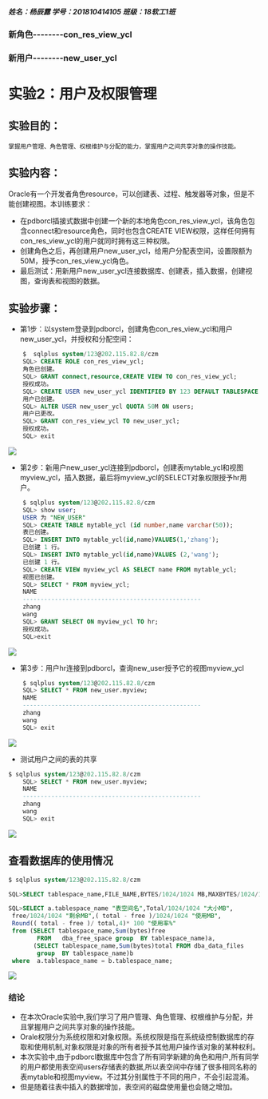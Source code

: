***姓名：杨辰露
学号：201810414105
班级：18软工1班***

### 新角色--------con_res_view_ycl  
### 新用户--------new_user_ycl



# 实验2：用户及权限管理
## 实验目的：
    掌握用户管理、角色管理、权根维护与分配的能力，掌握用户之间共享对象的操作技能。
## 实验内容：
Oracle有一个开发者角色resource，可以创建表、过程、触发器等对象，但是不能创建视图。本训练要求：
- 在pdborcl插接式数据中创建一个新的本地角色con_res_view_ycl，该角色包含connect和resource角色，同时也包含CREATE VIEW权限，这样任何拥有con_res_view_ycl的用户就同时拥有这三种权限。
- 创建角色之后，再创建用户new_user_ycl，给用户分配表空间，设置限额为50M，授予con_res_view_ycl角色。
- 最后测试：用新用户new_user_ycl连接数据库、创建表，插入数据，创建视图，查询表和视图的数据。
## 实验步骤：
- 第1步：以system登录到pdborcl，创建角色con_res_view_ycl和用户new_user_ycl，并授权和分配空间：
```sql
    $  sqlplus system/123@202.115.82.8/czm
    SQL> CREATE ROLE con_res_view_ycl;
    角色已创建。
    SQL> GRANT connect,resource,CREATE VIEW TO con_res_view_ycl;
    授权成功。
    SQL> CREATE USER new_user_ycl IDENTIFIED BY 123 DEFAULT TABLESPACE users TEMPORARY TABLESPACE temp;
    用户已创建。
    SQL> ALTER USER new_user_ycl QUOTA 50M ON users;
    用户已更改。
    SQL> GRANT con_res_view_ycl TO new_user_ycl;
    授权成功。
    SQL> exit
```
![](./1.jpg)
- 第2步：新用户new_user_ycl连接到pdborcl，创建表mytable_ycl和视图myview_ycl，插入数据，最后将myview_ycl的SELECT对象权限授予hr用户。
```sql
    $ sqlplus system/123@202.115.82.8/czm
    SQL> show user;
    USER 为 "NEW_USER"
    SQL> CREATE TABLE mytable_ycl (id number,name varchar(50));
    表已创建。
    SQL> INSERT INTO mytable_ycl(id,name)VALUES(1,'zhang');
    已创建 1 行。
    SQL> INSERT INTO mytable_ycl(id,name)VALUES (2,'wang');
    已创建 1 行。
    SQL> CREATE VIEW myview_ycl AS SELECT name FROM mytable_ycl;
    视图已创建。
    SQL> SELECT * FROM myview_ycl;
    NAME
    --------------------------------------------------
    zhang
    wang
    SQL> GRANT SELECT ON myview_ycl TO hr;
    授权成功。
    SQL>exit
```
![](./2.jpg)
- 第3步：用户hr连接到pdborcl，查询new_user授予它的视图myview_ycl
```sql
    $ sqlplus system/123@202.115.82.8/czm
    SQL> SELECT * FROM new_user.myview;
    NAME
    --------------------------------------------------
    zhang
    wang
    SQL> exit
```
![](./3.jpg)
- 测试用户之间的表的共享
```sql
$ sqlplus system/123@202.115.82.8/czm
    SQL> SELECT * FROM new_user.myview;
    NAME
    --------------------------------------------------
    zhang
    wang
    SQL> exit
```
![](./5.jpg)
## 查看数据库的使用情况

```sql
$ sqlplus system/123@202.115.82.8/czm

SQL>SELECT tablespace_name,FILE_NAME,BYTES/1024/1024 MB,MAXBYTES/1024/1024 MAX_MB,autoextensible FROM dba_data_files  WHERE  tablespace_name='USERS';

SQL>SELECT a.tablespace_name "表空间名",Total/1024/1024 "大小MB",
 free/1024/1024 "剩余MB",( total - free )/1024/1024 "使用MB",
 Round(( total - free )/ total,4)* 100 "使用率%"
 from (SELECT tablespace_name,Sum(bytes)free
        FROM   dba_free_space group  BY tablespace_name)a,
       (SELECT tablespace_name,Sum(bytes)total FROM dba_data_files
        group  BY tablespace_name)b
 where  a.tablespace_name = b.tablespace_name;
```
![](./4.jpg)
### 结论

* 在本次Oracle实验中,我们学习了用户管理、角色管理、权根维护与分配，并且掌握用户之间共享对象的操作技能。
* Orale权限分为系统权限和对象权限。系统权限是指在系统级控制数据库的存取和使用机制,对象权限是对象的所有者授予其他用户操作该对象的某种权利。
* 本次实验中,由于pdborcl数据库中包含了所有同学新建的角色和用户,所有同学的用户都使用表空间users存储表的数据,所以表空间中存储了很多相同名称的表mytable和视图myview。不过其分别属性于不同的用户，不会引起混淆。
* 但是随着往表中插入的数据增加，表空间的磁盘使用量也会随之增加。

